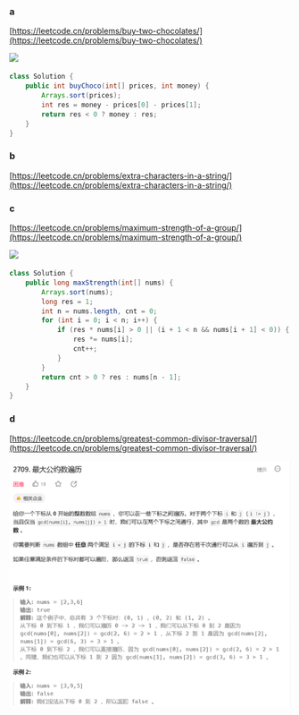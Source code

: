### a

[https://leetcode.cn/problems/buy-two-chocolates/](https://leetcode.cn/problems/buy-two-chocolates/)

<img src="../images/微信截图_20230531162545.png">

```java
class Solution {
    public int buyChoco(int[] prices, int money) {
        Arrays.sort(prices);
        int res = money - prices[0] - prices[1];
        return res < 0 ? money : res;
    }
}
```

### b

[https://leetcode.cn/problems/extra-characters-in-a-string/](https://leetcode.cn/problems/extra-characters-in-a-string/)

### c

[https://leetcode.cn/problems/maximum-strength-of-a-group/](https://leetcode.cn/problems/maximum-strength-of-a-group/)

<img src="../images/微信截图_20230531162705.png">

```java
class Solution {
    public long maxStrength(int[] nums) {
        Arrays.sort(nums);
        long res = 1;
        int n = nums.length, cnt = 0;
        for (int i = 0; i < n; i++) {
            if (res * nums[i] > 0 || (i + 1 < n && nums[i + 1] < 0)) {
                res *= nums[i];
                cnt++;
            }
        }
        return cnt > 0 ? res : nums[n - 1];
    }
}
```

### d

[https://leetcode.cn/problems/greatest-common-divisor-traversal/](https://leetcode.cn/problems/greatest-common-divisor-traversal/)

<img src="../images/微信截图_20230901164457.png">

```java

```